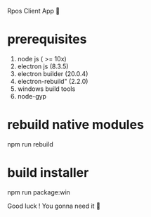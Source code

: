 Rpos Client App 🎊

# prerequisites
1. node js ( >= 10x) 
2. electron js (8.3.5)
3. electron builder (20.0.4)
4. electron-rebuild" (2.2.0)
5. windows build tools
6. node-gyp


# rebuild native modules
npm run rebuild 

# build installer
npm run package:win


Good luck !
You gonna need it :blue_heart: